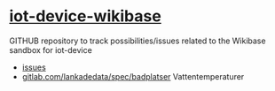 # [iot-device-wikibase](https://iot-device.wiki.opencura.com/)
GITHUB repository to track possibilities/issues related to the Wikibase sandbox for iot-device
* [issues](https://github.com/salgo60/iot-device-wikibase/issues?q=is%3Aissue)
* [gitlab.com/lankadedata/spec/badplatser](https://gitlab.com/lankadedata/spec/badplatser/-/issues/15) Vattentemperaturer
